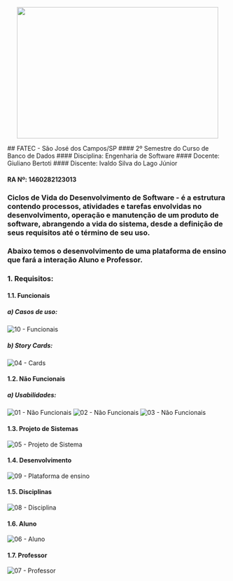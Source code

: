 <p align="center">
  <img width="460" height="300" src=""![qrcode-git-bertoti-ivaldojr](https://user-images.githubusercontent.com/20825226/172972565-8c8d39ed-8f22-4a37-9744-c6ee4b9702be.png>

</p>
## FATEC - São José dos Campos/SP
#### 2º Semestre do Curso de Banco de Dados
#### Disciplina: Engenharia de Software
#### Docente: Giuliano Bertoti
#### Discente: Ivaldo Silva do Lago Júnior

#### RA Nº: 1460282123013

### Ciclos de Vida do Desenvolvimento de Software - é a estrutura contendo processos, atividades e tarefas envolvidas no desenvolvimento, operação e manutenção de um produto de software, abrangendo a vida do sistema, desde a definição de seus requisitos até o término de seu uso.

### Abaixo temos o desenvolvimento de uma plataforma de ensino que fará a interação Aluno e Professor.

### 1. Requisitos:
#### 1.1. Funcionais
##### a) Casos de uso:
![10 - Funcionais](https://user-images.githubusercontent.com/20825226/172966809-796af746-670e-4818-95b2-ef48edb431d6.JPG)

##### b) Story Cards:
![04 - Cards](https://user-images.githubusercontent.com/20825226/172967101-5f81db10-f931-4ba9-9957-cbb2cfe82d70.jpg)

#### 1.2. Não Funcionais
##### a) Usabilidades:
![01 - Não Funcionais](https://user-images.githubusercontent.com/20825226/172967505-7f95b9cf-d57f-4cc0-b12f-86bd5140fe1c.jpg)
![02 - Não Funcionais](https://user-images.githubusercontent.com/20825226/172967499-2effd673-2cb5-43d6-b452-75777f7f458f.jpg)
![03 - Não Funcionais](https://user-images.githubusercontent.com/20825226/172967503-4c1e837a-1538-4b21-9644-4ca25cf74bd8.jpg)

#### 1.3. Projeto de Sistemas
![05 - Projeto de Sistema](https://user-images.githubusercontent.com/20825226/172967679-c8df0ef2-62b6-401d-b3a8-3c48cc631a1a.jpg)

#### 1.4. Desenvolvimento
![09 - Plataforma de ensino](https://user-images.githubusercontent.com/20825226/172967841-4edc0f62-9cfa-446a-8ba5-d5277b8c0189.jpg)

#### 1.5. Disciplinas
![08 - Disciplina](https://user-images.githubusercontent.com/20825226/172967940-5fe6b44a-828e-4b60-90ea-47ed88a7d326.jpg)

#### 1.6. Aluno
![06 - Aluno](https://user-images.githubusercontent.com/20825226/172968042-00e2389f-f5c4-4fe9-9d50-b849b9fd8e94.jpg)

#### 1.7. Professor
![07 - Professor](https://user-images.githubusercontent.com/20825226/172968509-cd0249fb-488d-44ee-8045-92673301e6de.jpg)
